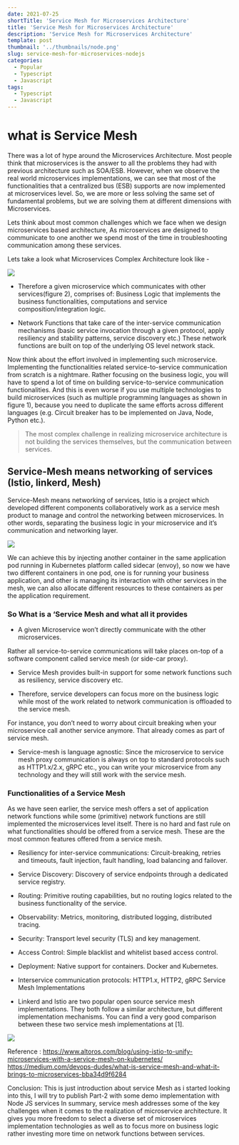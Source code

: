 ```yaml
---
date: 2021-07-25
shortTitle: 'Service Mesh for Microservices Architecture'
title: 'Service Mesh for Microservices Architecture'
description: 'Service Mesh for Microservices Architecture'
template: post
thumbnail: '../thumbnails/node.png'
slug: service-mesh-for-microservices-nodejs
categories:
  - Popular
  - Typescript
  - Javascript
tags:
  - Typescript
  - Javascript
---
```


# what is Service Mesh

There was a lot of hype around the Microservices Architecture. Most people think that microservices is the answer to all the problems they had with previous architecture such as SOA/ESB. However, when we observe the real world microservices implementations, we can see that most of the functionalities that a centralized bus (ESB) supports are now implemented at microservices level. So, we are more or less solving the same set of fundamental problems, but we are solving them at different dimensions with Microservices.

Lets think about most common challenges which we face when we design microservices based architecture, As microservices are designed to communicate to one another we spend most of the time in troubleshooting communication among these services.

Lets take a look what Microservices Complex Architecture look like - 

![](https://miro.medium.com/max/1400/0*wjfiBCLEVHkvM0cu.png)

- Therefore a given microservice which communicates with other services(figure 2), comprises of:
Business Logic that implements the business functionalities, computations and service composition/integration logic.

- Network Functions that take care of the inter-service communication mechanisms (basic service invocation through a given protocol, apply resiliency and stability patterns, service discovery etc.) These network functions are built on top of the underlying OS level network stack.

Now think about the effort involved in implementing such microservice. Implementing the functionalities related service-to-service communication from scratch is a nightmare. Rather focusing on the business logic, you will have to spend a lot of time on building service-to-service communication functionalities. And this is even worse if you use multiple technologies to build microservices (such as multiple programming languages as shown in figure 1), because you need to duplicate the same efforts across different languages (e.g. Circuit breaker has to be implemented on Java, Node, Python etc.).


> The most complex challenge in realizing microservice architecture is not building the services themselves, but the communication between services.

## Service-Mesh means networking of services (Istio, linkerd, Mesh)

Service-Mesh means networking of services, Istio is a project which developed different components collaboratively work as a service mesh product to manage and control the networking between microservices. In other words, separating the business logic in your microservice and it’s communication and networking layer.

![](https://res.infoq.com/articles/service-mesh-ultimate-guide/en/resources/1Service-Mesh-pillar-page-1581411807997.jpg)


We can achieve this by injecting another container in the same application pod running in Kubernetes platform called sidecar (envoy), so now we have two different containers in one pod, one is for running your business application, and other is managing its interaction with other services in the mesh, we can also allocate different resources to these containers as per the application requirement.

### So What is a ‘Service Mesh and what all it provides 

- A given Microservice won’t directly communicate with the other microservices.

Rather all service-to-service communications will take places on-top of a software component called service mesh (or side-car proxy).

- Service Mesh provides built-in support for some network functions such as resiliency, service discovery etc.

- Therefore, service developers can focus more on the business logic while most of the work related to network communication is offloaded to the service mesh.

For instance, you don’t need to worry about circuit breaking when your microservice call another service anymore. That already comes as part of service mesh.

- Service-mesh is language agnostic: Since the microservice to service mesh proxy communication is always on top to standard protocols such as HTTP1.x/2.x, gRPC etc., you can write your microservice from any technology and they will still work with the service mesh.



### Functionalities of a Service Mesh

As we have seen earlier, the service mesh offers a set of application network functions while some (primitive) network functions are still implemented the microservices level itself. There is no hard and fast rule on what functionalities should be offered from a service mesh. These are the most common features offered from a service mesh.


- Resiliency for inter-service communications: Circuit-breaking, retries and timeouts, fault injection, fault handling, load balancing and failover.

- Service Discovery: Discovery of service endpoints through a dedicated service registry.

- Routing: Primitive routing capabilities, but no routing logics related to the business functionality of the service.

- Observability: Metrics, monitoring, distributed logging, distributed tracing.

- Security: Transport level security (TLS) and key management.

- Access Control: Simple blacklist and whitelist based access control.

- Deployment: Native support for containers. Docker and Kubernetes.

- Interservice communication protocols: HTTP1.x, HTTP2, gRPC
Service Mesh Implementations

- Linkerd and Istio are two popular open source service mesh implementations. They both follow a similar architecture, but different implementation mechanisms. You can find a very good comparison between these two service mesh implementations at [1].


![](https://www.altoros.com/blog/wp-content/uploads/2018/10/Kubernetes-Istio-Service-Mesh-Aspen-Microservices-v2.gif)

Reference :
https://www.altoros.com/blog/using-istio-to-unify-microservices-with-a-service-mesh-on-kubernetes/
https://medium.com/devops-dudes/what-is-service-mesh-and-what-it-brings-to-microservices-bba34d9f6284

Conclusion:
This is just introduction about service Mesh as i started looking into this, I will try to publish Part-2 with some demo implementation with Node JS services
In summary, service mesh addresses some of the key challenges when it comes to the realization of microservice architecture. It gives you more freedom to select a diverse set of microservices implementation technologies as well as to focus more on business logic rather investing more time on network functions between services.
